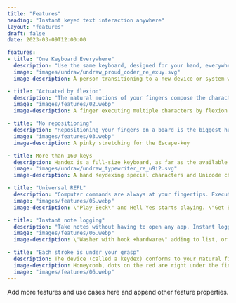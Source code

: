 ```yaml
---
title: "Features"
heading: "Instant keyed text interaction anywhere"
layout: "features"
draft: false
date: 2023-03-09T12:00:00

features:
- title: "One Keyboard Everywhere"
  description: "Use the same keyboard, designed for your hand, everywhere. You never have to learn a new one."
  image: "images/undraw/undraw_proud_coder_re_exuy.svg"
  image-description: A person transitioning to a new device or system with their Handex.

- title: "Actuated by flexion"
  description: "The natural motions of your fingers compose the characters. It's build around your hand, so you don't have to reorient your finger placement on a board."
  image: "images/features/02.webp"
  image-description: A finger executing multiple characters by flexion or extension.

- title: "No repositioning"
  description: "Repositioning your fingers on a board is the biggest hurdle of typing-training, so don't do it. Handex is built around your finger movements, so you'll never have to reposition your fingers to find a key."
  image: "images/features/03.webp"
  image-description: A pinky stretching for the Escape-key

- title: More than 160 keys
  description: Handex is a full-size keyboard, as far as the available keys goes. Any key on a full-size keyboard, and more, is available to your fingers without repositioning.
  image: "images/undraw/undraw_typewriter_re_u9i2.svg"
  image-description: A hand Keydexing special characters and Unicode characters.

- title: "Universal REPL"
  description: "Computer commands are always at your fingertips. Execute commands immediately after grasping the device."
  image: "images/features/05.webp"
  image-description: \"Play Beck\" and Hell Yes starts playing. \"Get BTC\" and a chart shows. \"Lights on\" and the lights turn on. Images of life commands with custom scripts.

- title: "Instant note logging"
  description: "Take notes without having to open any app. Instant logging at any time."
  image: "images/features/06.webp"
  image-description: \"Washer with hook +hardware\" adding to list, or other \"Remember to...\" not taking in the midst of activity.

- title: "Each stroke is under your grasp"
  description: The device (called a keydex) conforms to your natural finger movements.
  image-description: Honeycomb, dots on the red are right under the finger. A center hexagon with six adjacent, the center hex is green, red or orange, or stroke and no fill for the outer hexes.
  image: "images/features/06.webp"
---
```


Add more features and use cases here and append other feature properties.